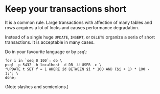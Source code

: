 Keep your transactions short
============================

It is a common rule.
Large transactions with affection of many tables and rows acquires a lot of locks and causes performance degradation.

Instead of a single huge `UPDATE`, `INSERT`, or `DELETE` organize a seria of short transactions.
It is acceptable in many cases.

Do in your favourite language or by `psql`:

    for i in `seq 0 100`; do \
    psql -p 5432 -h localhost -d DB -U USER -c \
    "UPDATE t SET f = 1 WHERE id BETWEEN $i * 100 AND ($i + 1) * 100 - 1;"; \
    done;

(Note slashes and semicolons.)
